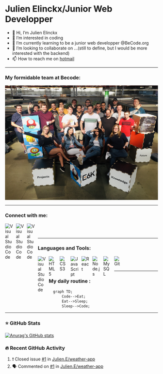 <!---
Roulian1/Roulian1 is a ✨ special ✨ repository because its `README.md` (this file) appears on your GitHub profile.
You can click the Preview link to take a look at your changes.
--->
# Julien Elinckx/Junior Web Developper

- 👋 Hi, I’m Julien Elinckx
- 👀 I’m interested in coding 
- 🌱 I’m currently learning to be a junior web developper @BeCode.org
- 💞️ I’m looking to collaborate on ...(still to define, but I would be more interested with the backend)
- 📫 How to reach me on [hotmail](https://www.julienelinckx@hotmail.com)

---
### My formidable team at Becode:
![photo de groupe](./asset/wilson-teampicture%20(1).jpg)

---
### Connect with me:

[<img align="left" alt="Visual Studio Code" width="26px" src="https://cdn.jsdelivr.net/gh/devicons/devicon/icons/linkedin/linkedin-original.svg" style="padding-right:10px;" />](https://www.linkedin.com/in/julien-elinckx/#gh-light-mode-only)
[<img align="left" alt="Visual Studio Code" width="26px" src="https://cdn.jsdelivr.net/gh/devicons/devicon/icons/linkedin/linkedin-original.svg" style="padding-right:10px;" />](https://www.linkedin.com/in/julien-elinckx/#gh-dark-mode-only)

[<img align="left" alt="Visual Studio Code" width="26px" src="https://cdn.jsdelivr.net/gh/devicons/devicon/icons/google/google-original.svg" style="padding-right:10px;" />](https://j.elinckx@gmail.com)

<br />
<br />

---
### Languages and Tools:

<img align="left" alt="Visual Studio Code" width="26px" src="https://cdn.jsdelivr.net/gh/devicons/devicon/icons/vscode/vscode-original.svg" style="padding-right:10px;" />

<img align="left" alt="HTML5" width="26px" src="https://cdn.jsdelivr.net/gh/devicons/devicon/icons/html5/html5-original.svg" style="padding-right:10px;" />

<img align="left" alt="CSS3" width="26px" src="https://cdn.jsdelivr.net/gh/devicons/devicon/icons/css3/css3-original.svg" style="padding-right:10px;" />

<img align="left" alt="JavaScript" width="26px" src="https://cdn.jsdelivr.net/gh/devicons/devicon/icons/javascript/javascript-original.svg" style="padding-right:10px;" />

<img align="left" alt="React" width="26px" src="https://cdn.jsdelivr.net/gh/devicons/devicon/icons/react/react-original.svg" style="padding-right:10px;" />

<img align="left" alt="Node.js" width="26px" src="https://cdn.jsdelivr.net/gh/devicons/devicon/icons/nodejs/nodejs-original.svg" style="padding-right:10px;" />

<img align="left" alt="MySQL" width="26px" src="https://cdn.jsdelivr.net/gh/devicons/devicon/icons/mysql/mysql-original.svg" style="padding-right:10px;" />

<img align="left" alt="Git" width="26px" src="https://cdn.jsdelivr.net/gh/devicons/devicon/icons/git/git-original.svg" style="padding-right:10px;" />


<br />
<br />

---
### My daily routine :

```mermaid
  graph TD;
      Code-->Eat;
      Eat-->Sleep;
      Sleep-->Code;
```
---
### ⭐ GitHub Stats

[![Anurag's GitHub stats](https://github-readme-stats.vercel.app/api?username=Roulian1&show_icons=true&hide_border=false&title_color=3B1F94f&icon_color=FFE500&bg_color=09131B&text_color=ffffff&border_color=0c1a25)](https://github.com/anuraghazra/github-readme-stats)

### 🔥 Recent GitHub Activity
<!--START_SECTION:activity-->
1. ❗️ Closed issue [#1](https://github.com/Roulian1/weather-app/issues/1) in [Julien.E/weather-app](https://github.com/Roulian1/weather-app)
2. 🗣 Commented on [#1](https://github.com/Roulian1/weather-app/issues/1) in [Julien.E/weather-app](https://github.com/Roulian1/weather-app)
<!--END_SECTION:activity-->

